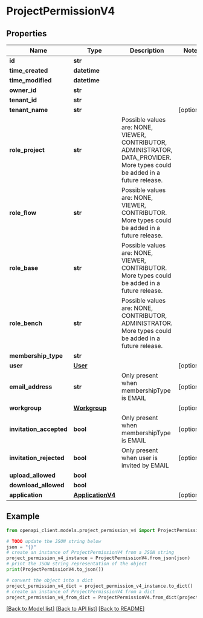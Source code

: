 # ProjectPermissionV4


## Properties

Name | Type | Description | Notes
------------ | ------------- | ------------- | -------------
**id** | **str** |  | 
**time_created** | **datetime** |  | 
**time_modified** | **datetime** |  | 
**owner_id** | **str** |  | 
**tenant_id** | **str** |  | 
**tenant_name** | **str** |  | [optional] 
**role_project** | **str** | Possible values are: NONE, VIEWER, CONTRIBUTOR, ADMINISTRATOR, DATA_PROVIDER. More types could be added in a future release. | 
**role_flow** | **str** | Possible values are: NONE, VIEWER, CONTRIBUTOR. More types could be added in a future release. | 
**role_base** | **str** | Possible values are: NONE, VIEWER, CONTRIBUTOR. More types could be added in a future release. | 
**role_bench** | **str** | Possible values are: NONE, CONTRIBUTOR, ADMINISTRATOR. More types could be added in a future release. | 
**membership_type** | **str** |  | 
**user** | [**User**](User.md) |  | [optional] 
**email_address** | **str** | Only present when membershipType is EMAIL | [optional] 
**workgroup** | [**Workgroup**](Workgroup.md) |  | [optional] 
**invitation_accepted** | **bool** | Only present when membershipType is EMAIL | [optional] 
**invitation_rejected** | **bool** | Only present when user is invited by EMAIL | [optional] 
**upload_allowed** | **bool** |  | 
**download_allowed** | **bool** |  | 
**application** | [**ApplicationV4**](ApplicationV4.md) |  | [optional] 

## Example

```python
from openapi_client.models.project_permission_v4 import ProjectPermissionV4

# TODO update the JSON string below
json = "{}"
# create an instance of ProjectPermissionV4 from a JSON string
project_permission_v4_instance = ProjectPermissionV4.from_json(json)
# print the JSON string representation of the object
print(ProjectPermissionV4.to_json())

# convert the object into a dict
project_permission_v4_dict = project_permission_v4_instance.to_dict()
# create an instance of ProjectPermissionV4 from a dict
project_permission_v4_from_dict = ProjectPermissionV4.from_dict(project_permission_v4_dict)
```
[[Back to Model list]](../README.md#documentation-for-models) [[Back to API list]](../README.md#documentation-for-api-endpoints) [[Back to README]](../README.md)


